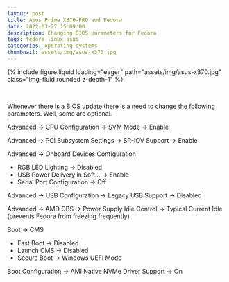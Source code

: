 ```yaml
---
layout: post
title: Asus Prime X370-PRO and Fedora
date: 2022-03-27 15:09:00
description: Changing BIOS parameters for Fedora
tags: fedora linux asus
categories: operating-systems
thumbnail: assets/img/asus-x370.jpg
---
```


<div class="row mt-3">
    <div class="col-sm mt-3 mt-md-0">
        {% include figure.liquid loading="eager" path="assets/img/asus-x370.jpg" class="img-fluid rounded z-depth-1" %}
    </div>
</div>

&nbsp;

Whenever there is a BIOS update there is a need to change the following parameters. Well, some are optional.

Advanced &rarr; CPU Configuration &rarr; SVM Mode &rarr; Enable

Advanced &rarr; PCI Subsystem Settings &rarr; SR-IOV Support &rarr; Enable

Advanced &rarr; Onboard Devices Configuration

- RGB LED Lighting &rarr; Disabled
- USB Power Delivery in Soft... &rarr; Enable
- Serial Port Configuration &rarr; Off

Advanced &rarr; USB Configuration &rarr; Legacy USB Support &rarr; Disabled

Advanced &rarr; AMD CBS &rarr; Power Supply Idle Control &rarr; Typical Current Idle (prevents Fedora from freezing frequently)

Boot &rarr; CMS

- Fast Boot &rarr; Disabled
- Launch CMS &rarr; Disabled
- Secure Boot &rarr; Windows UEFI Mode

Boot Configuration &rarr; AMI Native NVMe Driver Support &rarr; On

&nbsp;

<script src="https://giscus.app/client.js"
        data-repo="pratajo/pratajo.github.io"
        data-repo-id="R_kgDONl93Sw"
        data-category="Comments"
        data-category-id="DIC_kwDONl93S84Cl7yv"
        data-mapping="title"
        data-strict="1"
        data-reactions-enabled="1"
        data-emit-metadata="0"
        data-input-position="bottom"
        data-theme="preferred_color_scheme"
        data-lang="en"
        crossorigin="anonymous"
        async>
</script>
